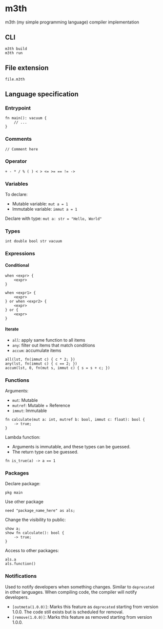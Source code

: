 # m3th
m3th (my simple programming language) compiler implementation

## CLI
```
m3th build
m3th run
```

## File extension
`file.m3th`

## Language specification

### Entrypoint
```
fn main(): vacuum {
    // ...
}
```

### Comments
```
// Comment here
```

### Operator
```
+ - * / % ( ) < > <= >= == != ->
```

### Variables
To declare:
- Mutable variable: `mut a = 1`
- Immutable variable: `immut a = 1`

Declare with type:
`mut a: str = "Hello, World"`

### Types
```
int double bool str vacuum
```

### Expressions

#### Conditional
```
when <expr> {
    <expr>
}

when <expr1> {
    <expr>
} or when <expr2> {
    <expr>
} or {
    <expr>
}
```


#### Iterate
- `all`: apply same function to all items
- `any`: filter out items that match conditions
- `accum`: accumulate items

```
all(lst, fn(immut c) { c * 2; })
any(lst, fn(immut c) { c == 2; })
accum(lst, 0, fn(mut s, immut c) { s = s + c; })
```

### Functions
Arguments:
- `mut`: Mutable
- `mutref`: Mutable + Reference
- `immut`: Immutable

```
fn calculate(mut a: int, mutref b: bool, immut c: float): bool {
    -> true;
}
```

Lambda function:
- Arguments is immutable, and these types can be guessed.
- The return type can be guessed.
```
fn is_true(a) -> a == 1
```

### Packages

Declare package:

```
pkg main
```

Use other package
```
need "package_name_here" as als;
```

Change the visibility to public:
```
show a;
show fn calculate(): bool {
    -> true;
}
```

Access to other packages:
```
als.a
als.function()
```

### Notifications
Used to notify developers when something changes.
Similar to `deprecated` in other languages.
When compiling code, the compiler will notify developers.
- `[outmeta(1.0.0)]`: Marks this feature as `deprecated` starting from version 1.0.0. The code still exists but is scheduled for removal.
- `[remove(1.0.0)]`: Marks this feature as removed starting from version 1.0.0.

